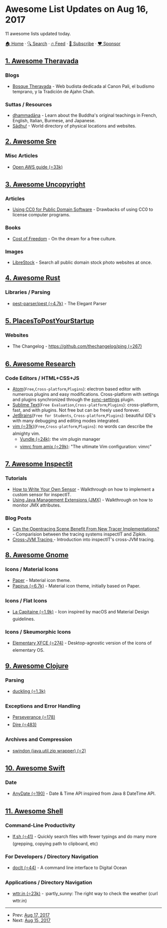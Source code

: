 # Awesome List Updates on Aug 16, 2017

11 awesome lists updated today.

[🏠 Home](/README.md) · [🔍 Search](https://www.trackawesomelist.com/search/) · [🔥 Feed](https://www.trackawesomelist.com/rss.xml) · [📮 Subscribe](https://trackawesomelist.us17.list-manage.com/subscribe?u=d2f0117aa829c83a63ec63c2f&id=36a103854c) · [❤️  Sponsor](https://github.com/sponsors/theowenyoung)



## [1. Awesome Theravada](/content/johnjago/awesome-theravada/README.md)

### Blogs

*   [Bosque Theravada](https://www.bosquetheravada.org/) - Web budista dedicada al Canon Pali, el budismo temprano, y la Tradición de Ajahn Chah.

### Suttas / Resources

*   [dhammadāna](http://dhammadana.org/) - Learn about the Buddha's original teachings in French, English, Italian, Burmese, and Japanese.
*   [Sādhu!](https://www.dhamma.ru/sadhu/) - World directory of physical locations and websites.

## [2. Awesome Sre](/content/dastergon/awesome-sre/README.md)

### Misc Articles

*   [Open AWS guide (⭐33k)](https://github.com/open-guides/og-aws)

## [3. Awesome Uncopyright](/content/johnjago/awesome-uncopyright/README.md)

### Articles

*   [Using CC0 for Public Domain Software](https://creativecommons.org/2011/04/15/using-cc0-for-public-domain-software/) - Drawbacks of using CC0 to license computer programs.

### Books

*   [Cost of Freedom](http://costoffreedom.cc/) - On the dream for a free culture.

### Images

*   [LibreStock](http://librestock.com/) - Search all public domain stock photo websites at once.

## [4. Awesome Rust](/content/rust-unofficial/awesome-rust/README.md)

### Libraries / Parsing

*   [pest-parser/pest (⭐4.7k)](https://github.com/pest-parser/pest) - The Elegant Parser

## [5. PlacesToPostYourStartup](/content/mmccaff/PlacesToPostYourStartup/README.md)

### Websites

*   The Changelog - [https://github.com/thechangelog/ping (⭐267)](https://github.com/thechangelog/ping)

## [6. Awesome Research](/content/emptymalei/awesome-research/README.md)

### Code Editors / HTML+CSS+JS

*   [Atom](https://atom.io/)(`Free`,`Cross-platform`,`Plugins`): electron based editor with numerous plugins and easy modifications. Cross-platform with settings and plugins synchronized through the [sync-settings](https://atom.io/packages/sync-settings) plugin.
*   [Sublime Text](https://www.sublimetext.com/)(`Free Evaluation`,`Cross-platform`,`Plugins`): cross-platform, fast, and with plugins. Not free but can be freely used forever.
*   [JetBrains](https://www.jetbrains.com/)(`Free for Students`, `Cross-platform`,`Plugins`): beautiful IDE's with many debugging and editing modes integrated.
*   [vim (⭐31k)](https://github.com/vim/vim)(`Free`,`Cross-platform`,`Plugins`): no words can describe the almighty vim.
    *   [Vundle (⭐24k)](https://github.com/VundleVim/Vundle.vim): the vim plugin manager
    *   [vimrc from amix (⭐29k)](https://github.com/amix/vimrc): "The ultimate Vim configuration: vimrc"

## [7. Awesome Inspectit](/content/inspectit-labs/awesome-inspectit/README.md)

### Tutorials

*   [How to Write Your Own Sensor](https://dzone.com/articles/how-to-write-your-own-sensor-for-the-open-source-a) - Walkthrough on how to implement a custom sensor for inspectIT.
*   [Using Java Management Extensions (JMX)](https://blog.novatec-gmbh.de/inspectit-1-6-monitoring-jmx/) - Walkthrough on how to monitor JMX attributes.

### Blog Posts

*   [Can the Opentracing Scene Benefit From New Tracer Implementations?](https://dzone.com/articles/can-opentracing-scene-benefit-from-new-tracer-impl) - Comparision between the tracing systems inspectIT and Zipkin.
*   [Cross-JVM Tracing ](https://blog.novatec-gmbh.de/inspectit-1-7-cross-jvm-tracing/) - Introduction into inspectIT's cross-JVM tracing.

## [8. Awesome Gnome](/content/Kazhnuz/awesome-gnome/README.md)

### Icons / Material Icons

*   [Paper](https://snwh.org/paper) - Material icon theme.
*   [Papirus (⭐6.7k)](https://github.com/PapirusDevelopmentTeam/papirus-icon-theme) - Material icon theme, initially based on Paper.

### Icons / Flat Icons

*   [La Capitaine (⭐1.9k)](https://github.com/keeferrourke/la-capitaine-icon-theme) - Icon inspired by macOS and Material Design guidelines.

### Icons / Skeumorphic Icons

*   [Elementary XFCE (⭐274)](https://github.com/shimmerproject/elementary-xfce) - Desktop-agnostic version of the icons of elementary OS.

## [9. Awesome Clojure](/content/razum2um/awesome-clojure/README.md)

### Parsing

*   [duckling (⭐1.3k)](https://github.com/wit-ai/duckling)

### Exceptions and Error Handling

*   [Perseverance (⭐178)](https://github.com/grammarly/perseverance)
*   [Dire (⭐483)](https://github.com/MichaelDrogalis/dire)

### Archives and Compression

*   [swindon (java.util.zip wrapper) (⭐2)](https://github.com/AeroNotix/swindon)

## [10. Awesome Swift](/content/matteocrippa/awesome-swift/README.md)

### Date

*   [AnyDate (⭐190)](https://github.com/Kawoou/AnyDate) - Date & Time API inspired from Java 8 DateTime API.

## [11. Awesome Shell](/content/alebcay/awesome-shell/README.md)

### Command-Line Productivity

*   [lf.sh (⭐41)](https://github.com/suewonjp/lf.sh) - Quickly search files with fewer typings and do many more (grepping, copying path to clipboard, etc)

### For Developers / Directory Navigation

*   [doclt (⭐44)](https://github.com/omgimanerd/doclt) - A command line interface to Digital Ocean

### Applications / Directory Navigation

*   [wttr.in (⭐23k)](https://github.com/chubin/wttr.in) - :partly\_sunny: The right way to check the weather (curl wttr.in)

---

- Prev: [Aug 17, 2017](/content/2017/08/17/README.md)
- Next: [Aug 15, 2017](/content/2017/08/15/README.md)